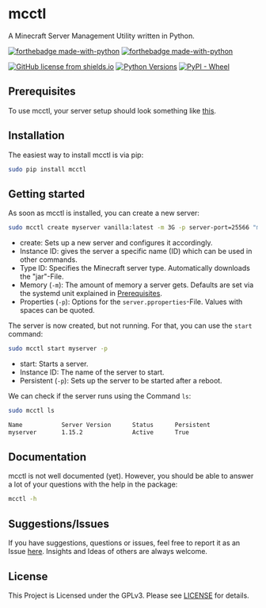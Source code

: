 # mcctl

A Minecraft Server Management Utility written in Python.

[![forthebadge made-with-python](http://ForTheBadge.com/images/badges/made-with-python.svg)](https://www.python.org/) [![forthebadge made-with-python](http://ForTheBadge.com/images/badges/for-sharks.svg)](https://www.reddit.com/r/BLAHAJ/)

[![GitHub license from shields.io](https://img.shields.io/github/license/DaTurret/mcctl.svg?style=for-the-badge)](https://github.com/DaTurret/mcctl/blob/master/LICENSE) [![Python Versions](https://img.shields.io/pypi/pyversions/mcctl?style=for-the-badge)](https://pypi.python.org/pypi/mcctl/) [![PyPI - Wheel](https://img.shields.io/pypi/format/mcctl?style=for-the-badge)](https://pypi.python.org/pypi/mcctl/)

## Prerequisites

To use mcctl, your server setup should look something like [this](https://gist.github.com/DaTurret/edc02105a0d85d603d322bf529057216).

## Installation

The easiest way to install mcctl is via pip:

```sh
sudo pip install mcctl
```

## Getting started

As soon as mcctl is installed, you can create a new server:

```sh
sudo mcctl create myserver vanilla:latest -m 3G -p server-port=25566 "motd=My new and fancy Minecraft Server!"
```

- create: Sets up a new server and configures it accordingly.
- Instance ID: gives the server a specific name (ID) which can be used in other commands.
- Type ID: Specifies the Minecraft server type. Automatically downloads the "jar"-File.
- Memory (`-m`): The amount of memory a server gets. Defaults are set via the systemd unit explained in [Prerequisites](#prerequisites).
- Properties (`-p`): Options for the `server.pproperties`-File. Values with spaces can be quoted.

The server is now created, but not running. For that, you can use the `start` command:

```sh
sudo mcctl start myserver -p
```

- start: Starts a server.
- Instance ID: The name of the server to start.
- Persistent (`-p`): Sets up the server to be started after a reboot.

We can check if the server runs using the Command `ls`:

```sh
sudo mcctl ls

Name           Server Version      Status      Persistent  
myserver       1.15.2              Active      True
```

## Documentation

mcctl is not well documented (yet). However, you should be able to answer a lot of your questions with the help in the package:

```sh
mcctl -h
```

## Suggestions/Issues

If you have suggestions, questions or issues, feel free to report it as an Issue [here](https://github.com/DaTurret/mcctl/issues). Insights and Ideas of others are always welcome.

## License

This Project is Licensed under the GPLv3. Please see [LICENSE](https://github.com/DaTurret/mcctl/blob/master/LICENSE) for details.
